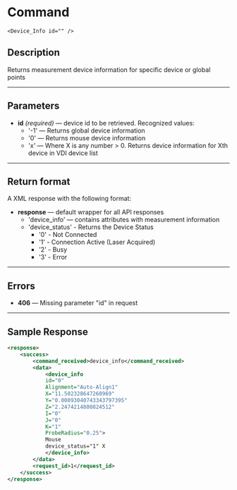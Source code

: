 # Command

    <Device_Info id="" />

## Description

Returns measurement device information for specific device or global points

***

## Parameters
- **id** _(required)_ — device id to be retrieved. Recognized values:
    - '-1' — Returns global device information
    - '0' — Returns mouse device information
	- 'x' — Where X is any number > 0.  Returns device information for Xth device in VDI device list

***

## Return format
A XML response with the following format:

- **response** — default wrapper for all API responses
    - 'device_info' — contains attributes with measurement information
    - 'device_status' - Returns the Device Status
    	* '0' - Not Connected
		* '1' - Connection Active (Laser Acquired)
		* '2' - Busy
		* '3' - Error

***

## Errors
- **406** — Missing parameter "id" in request
 
***

## Sample Response

```xml
<response>
	<success>
		<command_received>device_info</command_received>
		<data>
			<device_info 
			id="0" 
			Alignment="Auto-Align1"
			X="11.502328647260969" 
			Y="0.00093040743343797395" 
			Z="2.2474214800824512" 
			I="0" 
			J="0" 
			K="1" 
			ProbeRadius="0.25">
			Mouse
			device_status="1" X
			</device_info>
		</data>
		<request_id>1</request_id>
	</success>
</response>
```
